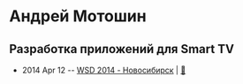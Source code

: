 # Андрей Мотошин

## Разработка приложений для Smart TV
- 2014 Apr 12 -- [WSD 2014 - Новосибирск](https://www.youtube.com/watch?v=PYIRNndAt-8)  | [:notebook:](https://wsd.events/2014/04/12/pres/smart-tv/)  
